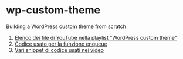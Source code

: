 # wp-custom-theme
Building a WordPress custom theme from scratch

1. [Elenco dei file di YouTube nella playlist "WordPress custom theme"](https://github.com/valentinarachiele/wp-custom-theme/blob/master/elenco-YT.md )
2. [Codice usato per la funzione enqueue](https://github.com/valentinarachiele/wp-custom-theme/blob/master/enqueue.php )
3. [Vari snippet di codice usati nei video](https://github.com/valentinarachiele/wp-custom-theme/blob/master/code-snippets.txt )
